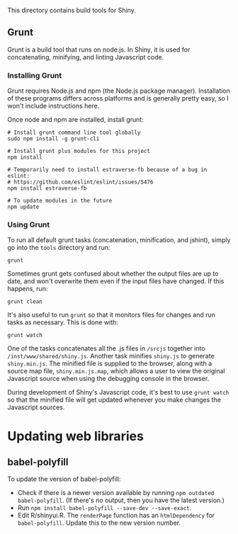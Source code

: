 This directory contains build tools for Shiny.


## Grunt

Grunt is a build tool that runs on node.js. In Shiny, it is used for concatenating, minifying, and linting Javascript code.

### Installing Grunt

Grunt requires Node.js and npm (the Node.js package manager). Installation of these programs differs across platforms and is generally pretty easy, so I won't include instructions here.

Once node and npm are installed, install grunt:

```
# Install grunt command line tool globally
sudo npm install -g grunt-cli

# Install grunt plus modules for this project
npm install

# Temporarily need to install estraverse-fb because of a bug in eslint:
# https://github.com/eslint/eslint/issues/5476
npm install estraverse-fb

# To update modules in the future
npm update
```

### Using Grunt

To run all default grunt tasks (concatenation, minification, and jshint), simply go into the `tools` directory and run:

```
grunt
```

Sometimes grunt gets confused about whether the output files are up to date, and won't overwrite them even if the input files have changed. If this happens, run:

```
grunt clean
```

It's also useful to run `grunt` so that it monitors files for changes and run tasks as necessary. This is done with:

```
grunt watch
```

One of the tasks concatenates all the .js files in `/srcjs` together into `/inst/www/shared/shiny.js`. Another task minifies `shiny.js` to generate `shiny.min.js`. The minified file is supplied to the browser, along with a source map file, `shiny.min.js.map`, which allows a user to view the original Javascript source when using the debugging console in the browser.

During development of Shiny's Javascript code, it's best to use `grunt watch` so that the minified file will get updated whenever you make changes the Javascript sources.



Updating web libraries
======================

## babel-polyfill

To update the version of babel-polyfill:

* Check if there is a newer version available by running `npm outdated babel-polyfill`. (If there's no output, then you have the latest version.)
* Run `npm install babel-polyfill --save-dev --save-exact`.
* Edit R/shinyui.R. The `renderPage` function has an `htmlDependency` for
  `babel-polyfill`. Update this to the new version number.
